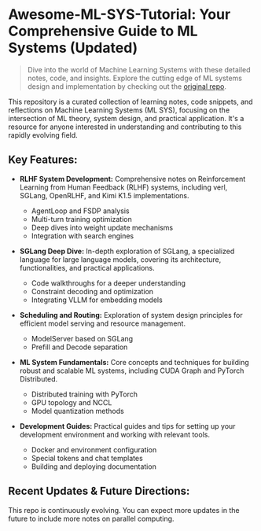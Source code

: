 # Awesome-ML-SYS-Tutorial: Your Comprehensive Guide to ML Systems (Updated)

> Dive into the world of Machine Learning Systems with these detailed notes, code, and insights.  Explore the cutting edge of ML systems design and implementation by checking out the [original repo](https://github.com/zhaochenyang20/Awesome-ML-SYS-Tutorial).

This repository is a curated collection of learning notes, code snippets, and reflections on Machine Learning Systems (ML SYS), focusing on the intersection of ML theory, system design, and practical application.  It's a resource for anyone interested in understanding and contributing to this rapidly evolving field.

## Key Features:

*   **RLHF System Development:** Comprehensive notes on Reinforcement Learning from Human Feedback (RLHF) systems, including verl, SGLang, OpenRLHF, and Kimi K1.5 implementations.

    *   AgentLoop and FSDP analysis
    *   Multi-turn training optimization
    *   Deep dives into weight update mechanisms
    *   Integration with search engines
*   **SGLang Deep Dive:**  In-depth exploration of SGLang, a specialized language for large language models, covering its architecture, functionalities, and practical applications.

    *   Code walkthroughs for a deeper understanding
    *   Constraint decoding and optimization
    *   Integrating VLLM for embedding models
*   **Scheduling and Routing:**  Exploration of system design principles for efficient model serving and resource management.
    *   ModelServer based on SGLang
    *   Prefill and Decode separation
*   **ML System Fundamentals:** Core concepts and techniques for building robust and scalable ML systems, including CUDA Graph and PyTorch Distributed.

    *   Distributed training with PyTorch
    *   GPU topology and NCCL
    *   Model quantization methods
*   **Development Guides:** Practical guides and tips for setting up your development environment and working with relevant tools.

    *   Docker and environment configuration
    *   Special tokens and chat templates
    *   Building and deploying documentation

## Recent Updates & Future Directions:

This repo is continuously evolving. You can expect more updates in the future to include more notes on parallel computing.